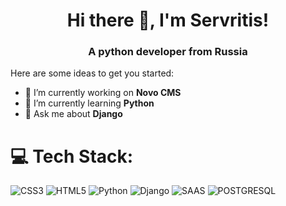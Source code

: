 <h1 align="center">Hi there 👋, I'm Servritis!</h1>
<h3 align="center">A python developer from Russia</h3>

Here are some ideas to get you started:

- 🔭 I’m currently working on **Novo CMS**
- 🌱 I’m currently learning **Python**
- 💬 Ask me about **Django**

# 💻 Tech Stack:
![CSS3](https://img.shields.io/badge/css3-%231572B6.svg?style=for-the-badge&logo=css3&logoColor=white) ![HTML5](https://img.shields.io/badge/html5-%23E34F26.svg?style=for-the-badge&logo=html5&logoColor=white) ![Python](https://img.shields.io/badge/python-3670A0?style=for-the-badge&logo=python&logoColor=ffdd54) ![Django](https://img.shields.io/badge/django-%23092E20.svg?style=for-the-badge&logo=django&logoColor=white) ![SAAS](https://img.shields.io/badge/Sass-CC6699?style=for-the-badge&logo=sass&logoColor=white)  ![POSTGRESQL](https://img.shields.io/badge/PostgreSQL-316192?style=for-the-badge&logo=postgresql&logoColor=white)

